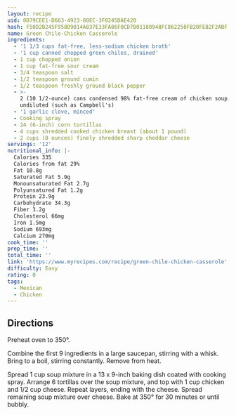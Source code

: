 ```yaml
---
layout: recipe
uid: 0D79CEE1-D663-4923-80EC-3F0245DAE420
hash: F50D2B245F958D9014A837E33FA86F0CD7B01180948FC862258FB20FEB2F2ABF
name: Green Chile-Chicken Casserole
ingredients:
  - '1 1/3 cups fat-free, less-sodium chicken broth'
  - '1 cup canned chopped green chiles, drained'
  - 1 cup chopped onion
  - 1 cup fat-free sour cream
  - 3/4 teaspoon salt
  - 1/2 teaspoon ground cumin
  - 1/2 teaspoon freshly ground black pepper
  - >-
    2 (10 1/2-ounce) cans condensed 98% fat-free cream of chicken soup,
    undiluted (such as Campbell's)
  - '1 garlic clove, minced'
  - Cooking spray
  - 24 (6-inch) corn tortillas
  - 4 cups shredded cooked chicken breast (about 1 pound)
  - 2 cups (8 ounces) finely shredded sharp cheddar cheese
servings: '12'
nutritional_info: |-
  Calories 335
  Calories from fat 29%
  Fat 10.8g
  Saturated Fat 5.9g
  Monounsaturated Fat 2.7g
  Polyunsatured Fat 1.2g
  Protein 23.9g
  Carbohydrate 34.3g
  Fiber 3.2g
  Cholesterol 66mg
  Iron 1.5mg
  Sodium 693mg
  Calcium 270mg
cook_time: ''
prep_time: ''
total_time: ''
link: 'https://www.myrecipes.com/recipe/green-chile-chicken-casserole'
difficulty: Easy
rating: 0
tags:
  - Mexican
  - Chicken
---
```


## Directions

Preheat oven to 350°.

Combine the first 9 ingredients in a large saucepan, stirring with a whisk. Bring to a boil, stirring constantly. Remove from heat.

Spread 1 cup soup mixture in a 13 x 9-inch baking dish coated with cooking spray. Arrange 6 tortillas over the soup mixture, and top with 1 cup chicken and 1/2 cup cheese. Repeat layers, ending with the cheese. Spread remaining soup mixture over cheese. Bake at 350° for 30 minutes or until bubbly.

